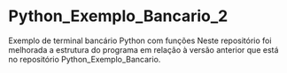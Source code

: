 # Python_Exemplo_Bancario_2
Exemplo de terminal bancário Python com funções
Neste repositório foi melhorada a estrutura do programa em relação à versão anterior que está no repositório Python_Exemplo_Bancario.
